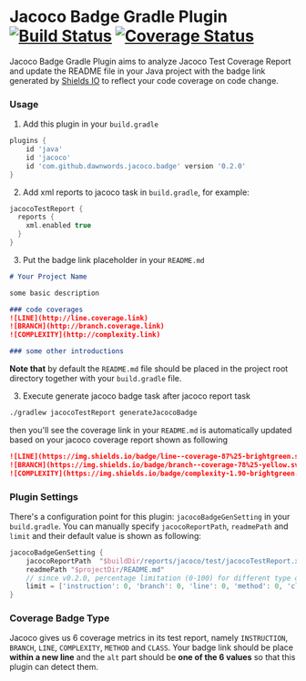 # Jacoco Badge Gradle Plugin [![Build Status](https://travis-ci.org/dawnwords/jacoco-badge-gradle-plugin.svg?branch=master)](https://travis-ci.org/dawnwords/jacoco-badge-gradle-plugin) [![Coverage Status](https://coveralls.io/repos/github/dawnwords/jacoco-badge-gradle-plugin/badge.svg)](https://coveralls.io/github/dawnwords/jacoco-badge-gradle-plugin)

Jacoco Badge Gradle Plugin aims to analyze Jacoco Test Coverage Report and update the README file
in your Java project with the badge link generated by [Shields IO](https://shields.io/) to reflect 
your code coverage on code change.

### Usage

1. Add this plugin in your `build.gradle`

```groovy
plugins {
    id 'java'
    id 'jacoco'
    id 'com.github.dawnwords.jacoco.badge' version '0.2.0'
}
```
2. Add xml reports to jacoco task in `build.gradle`, for example:

```groovy
jacocoTestReport {
  reports {
    xml.enabled true 
  }
}
```

3. Put the badge link placeholder in your `README.md`

```markdown
# Your Project Name

some basic description

### code coverages
![LINE](http://line.coverage.link)
![BRANCH](http://branch.coverage.link)
![COMPLEXITY](http://complexity.link)

### some other introductions
```

**Note that** by default the `README.md` file should be placed in the project root directory together 
with your `build.gradle` file.

3. Execute generate jacoco badge task after jacoco report task 

```bash
./gradlew jacocoTestReport generateJacocoBadge
```

then you'll see the coverage link in your `README.md` is automatically updated based on your jacoco 
coverage report shown as following

```markdown
![LINE](https://img.shields.io/badge/line--coverage-87%25-brightgreen.svg)
![BRANCH](https://img.shields.io/badge/branch--coverage-78%25-yellow.svg)
![COMPLEXITY](https://img.shields.io/badge/complexity-1.90-brightgreen.svg)
```

### Plugin Settings

There's a configuration point for this plugin: `jacocoBadgeGenSetting` in your `build.gradle`.
You can manually specify `jacocoReportPath`, `readmePath` and `limit` and their default value is shown 
as following:

```groovy
jacocoBadgeGenSetting {
    jacocoReportPath  "$buildDir/reports/jacoco/test/jacocoTestReport.xml"
    readmePath "$projectDir/README.md"
    // since v0.2.0, percentage limitation (0-100) for different type of coverage
    limit = ['instruction': 0, 'branch': 0, 'line': 0, 'method': 0, 'class': 0]
}
```

### Coverage Badge Type
Jacoco gives us 6 coverage metrics in its test report, namely `INSTRUCTION`, `BRANCH`, `LINE`, 
`COMPLEXITY`, `METHOD` and `CLASS`. Your badge link should be place **within a new line** and 
the `alt` part should be **one of the 6 values** so that this plugin can detect them.
